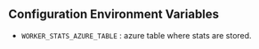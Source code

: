 ## Configuration Environment Variables

  - `WORKER_STATS_AZURE_TABLE` : azure table where stats are stored.
